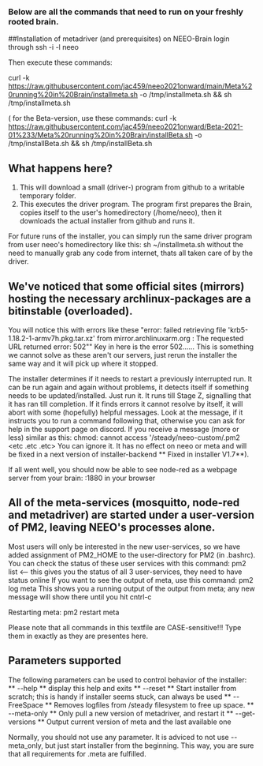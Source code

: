 
### Below are all the commands that need to run on your freshly rooted brain.

##Installation of metadriver (and prerequisites) on NEEO-Brain 
login through ssh -i <key-ending with id_rsa> -l neeo

Then execute these commands:

  curl -k https://raw.githubusercontent.com/jac459/neeo2021onward/main/Meta%20running%20in%20Brain/installmeta.sh -o /tmp/installmeta.sh && sh /tmp/installmeta.sh 

  ( for the Beta-version, use these commands:
  curl -k https://raw.githubusercontent.com/jac459/neeo2021onward/Beta-2021-01%233/Meta%20running%20in%20Brain/installBeta.sh -o /tmp/installBeta.sh && sh /tmp/installBeta.sh 

## What happens here?
1) This will download a small (driver-) program from github to a writable temporary folder.
2) This executes the driver program.
   The program first prepares the Brain, copies itself to the user's homedirectory (/home/neeo), then it
   downloads the actual installer from github and runs it.

For future runs of the installer, you can simply run the same driver program from user neeo's homedirectory like this:
    sh ~/installmeta.sh without the need to manually grab any code from internet, thats all taken care of by the driver.

## We've noticed that some official sites (mirrors) hosting the necessary archlinux-packages are a bitinstable (overloaded).
You will notice this with errors like these 
"error: failed retrieving file 'krb5-1.18.2-1-armv7h.pkg.tar.xz' from mirror.archlinuxarm.org : The requested URL returned error: 502""
Key in here is the error 502......  This is something we cannot solve as these aren't our servers, just rerun the installer the same way and it will pick up where it stopped.

The installer determines if it needs to restart a previously interrupted run. It can be run again and again without problems, it detects itself if something needs to be updated/installed. 
Just run it. It runs till Stage Z, signalling that it has ran till completion. If it finds errors it cannot resolve by itself, it will abort with some (hopefully) helpful messages.
Look at the message, if it instructs you to run a command following that, otherwise you can ask for help in the support page on discord.
If you receive a message (more or less) similar as this:
chmod: cannot access '/steady/neeo-custom/.pm2   <etc .etc .etc>
You can ignore it. It has  no effect on neeo or meta and will be fixed in a next version of installer-backend ** Fixed in installer V1.7**). 

If all went well, you should now be able to see node-red as a webpage server from your brain: <IP-address Brain>:1880 in your browser


## All of the meta-services (mosquitto, node-red and metadriver) are started under a user-version of PM2, leaving NEEO's processes alone. 
Most users will only be interested in the new user-services, so we have added assignment of PM2_HOME to the user-directory for PM2 (in .bashrc). 
You can check the status of these user services with this command:
pm2 list <-- this gives you the status of all 3 user-services, they need to have status online
If you want to see the output of meta, use this command:
pm2 log meta
This shows you a running output of the output from meta; any new message will show there until you hit cntrl-c

Restarting meta:
pm2 restart meta

Please note that all commands in this textfile are CASE-sensitive!!! Type them in exactly as they are presentes here. 

## Parameters supported

The following parameters can be used to control behavior of the installer:  
  ** --help **            display this help and exits
  ** --reset **           Start installer from scratch; this is handy if installer seems stuck, can always be used
  ** --FreeSpace **     Removes logfiles from /steady filesystem to free up space. 
  ** --meta-only **       Only pull a new version of metadriver, and restart it
  ** --get-versions **    Output current version of meta and the last available one

Normally, you should not use any parameter. It is adviced to not use --meta_only, but just start installer from the beginning.
This way, you are sure that all requirements for .meta are fulfilled.
